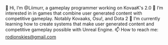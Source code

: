 👋 Hi, I’m @Liimurr, a gameplay programmer working on KovaaK's 2.0
👀 I’m interested in in games that combine user generated content with competitive gameplay. Notably Kovaaks, Osu!, and Dota 2
🌱 I’m currently learning how to create systems that make user generated content and competitive gameplay possible with Unreal Engine.
📫 How to reach me: rodionskies@gmail.com

<!---
Liimurr/Liimurr is a ✨ special ✨ repository because its `README.md` (this file) appears on your GitHub profile.
You can click the Preview link to take a look at your changes.
--->
